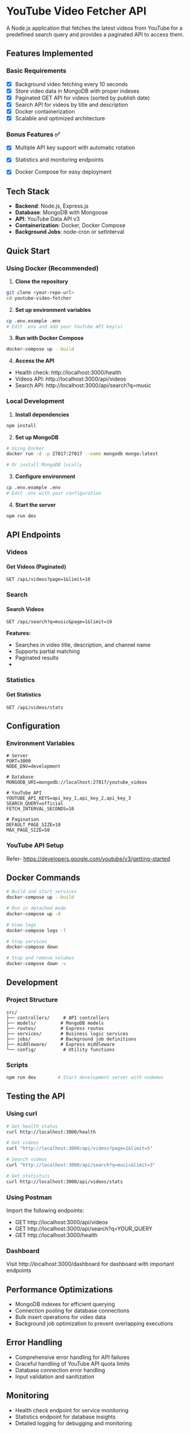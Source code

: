 # YouTube Video Fetcher API

A Node.js application that fetches the latest videos from YouTube for a predefined search query and provides a paginated API to access them.

## Features Implemented

### Basic Requirements 
- [x] Background video fetching every 10 seconds
- [x] Store video data in MongoDB with proper indexes
- [x] Paginated GET API for videos (sorted by publish date)
- [x] Search API for videos by title and description
- [x] Docker containerization
- [x] Scalable and optimized architecture

### Bonus Features ✅
- [x] Multiple API key support with automatic rotation
- [x] Statistics and monitoring endpoints
- [x] Docker Compose for easy deployment
  

## Tech Stack

- **Backend**: Node.js, Express.js
- **Database**: MongoDB with Mongoose
- **API**: YouTube Data API v3
- **Containerization**: Docker, Docker Compose
- **Background Jobs**: node-cron or setInterval

## Quick Start

### Using Docker (Recommended)

1. **Clone the repository**
```bash
git clone <your-repo-url>
cd youtube-video-fetcher
```

2. **Set up environment variables**
```bash
cp .env.example .env
# Edit .env and add your YouTube API key(s)
```

3. **Run with Docker Compose**
```bash
docker-compose up --build
```

4. **Access the API**
- Health check: http://localhost:3000/health
- Videos API: http://localhost:3000/api/videos
- Search API: http://localhost:3000/api/search?q=music

### Local Development

1. **Install dependencies**
```bash
npm install
```

2. **Set up MongoDB**
```bash
# Using Docker
docker run -d -p 27017:27017 --name mongodb mongo:latest

# Or install MongoDB locally
```

3. **Configure environment**
```bash
cp .env.example .env
# Edit .env with your configuration
```

4. **Start the server**
```bash
npm run dev
```

## API Endpoints

### Videos

#### Get Videos (Paginated)
```
GET /api/videos?page=1&limit=10
```
### Search

#### Search Videos
```
GET /api/search?q=music&page=1&limit=10
```

**Features:**
- Searches in video title, description, and channel name
- Supports partial matching
- Paginated results
- 
### Statistics

#### Get Statistics
```
GET /api/videos/stats
```

## Configuration

### Environment Variables

```env
# Server
PORT=3000
NODE_ENV=development

# Database
MONGODB_URI=mongodb://localhost:27017/youtube_videos

# YouTube API
YOUTUBE_API_KEYS=api_key_1,api_key_2,api_key_3
SEARCH_QUERY=official
FETCH_INTERVAL_SECONDS=10

# Pagination
DEFAULT_PAGE_SIZE=10
MAX_PAGE_SIZE=50
```

### YouTube API Setup

Refer- https://developers.google.com/youtube/v3/getting-started

## Docker Commands

```bash
# Build and start services
docker-compose up --build

# Run in detached mode
docker-compose up -d

# View logs
docker-compose logs -f

# Stop services
docker-compose down

# Stop and remove volumes
docker-compose down -v
```

## Development

### Project Structure
```
src/
├── controllers/     # API controllers
├── models/         # MongoDB models
├── routes/         # Express routes
├── services/       # Business logic services
├── jobs/           # Background job definitions
├── middleware/     # Express middleware
└── config/          # Utility functions
```

### Scripts
```bash
npm run dev        # Start development server with nodemon
```

## Testing the API

### Using curl
```bash
# Get health status
curl http://localhost:3000/health

# Get videos
curl "http://localhost:3000/api/videos?page=1&limit=5"

# Search videos
curl "http://localhost:3000/api/search?q=music&limit=3"

# Get statistics
curl http://localhost:3000/api/videos/stats
```

### Using Postman
Import the following endpoints:
- GET http://localhost:3000/api/videos
- GET http://localhost:3000/api/search?q=YOUR_QUERY
- GET http://localhost:3000/health

### Dashboard
Visit http://localhost:3000/dashboard for dashboard with important endpoints

## Performance Optimizations

- MongoDB indexes for efficient querying
- Connection pooling for database connections
- Bulk insert operations for video data
- Background job optimization to prevent overlapping executions

## Error Handling

- Comprehensive error handling for API failures
- Graceful handling of YouTube API quota limits
- Database connection error handling
- Input validation and sanitization

## Monitoring

- Health check endpoint for service monitoring
- Statistics endpoint for database insights
- Detailed logging for debugging and monitoring
